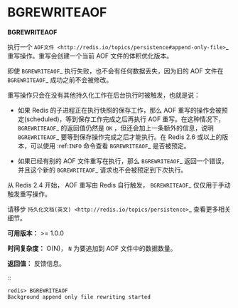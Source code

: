 # BGREWRITEAOF


**BGREWRITEAOF**

执行一个 `AOF文件 <http://redis.io/topics/persistence#append-only-file>`_ 重写操作。重写会创建一个当前 AOF 文件的体积优化版本。

即使 `BGREWRITEAOF`_ 执行失败，也不会有任何数据丢失，因为旧的 AOF 文件在 `BGREWRITEAOF`_ 成功之前不会被修改。

重写操作只会在没有其他持久化工作在后台执行时被触发，也就是说：

- 如果 Redis 的子进程正在执行快照的保存工作，那么 AOF 重写的操作会被预定(scheduled)，等到保存工作完成之后再执行 AOF 重写。在这种情况下， `BGREWRITEAOF`_ 的返回值仍然是 ``OK`` ，但还会加上一条额外的信息，说明 `BGREWRITEAOF`_ 要等到保存操作完成之后才能执行。在 Redis 2.6 或以上的版本，可以使用 :ref:`INFO` 命令查看 `BGREWRITEAOF`_ 是否被预定。

- 如果已经有别的 AOF 文件重写在执行，那么 `BGREWRITEAOF`_ 返回一个错误，并且这个新的 `BGREWRITEAOF`_ 请求也不会被预定到下次执行。

从 Redis 2.4 开始， AOF 重写由 Redis 自行触发， `BGREWRITEAOF`_ 仅仅用于手动触发重写操作。

请移步 `持久化文档(英文) <http://redis.io/topics/persistence>`_ 查看更多相关细节。

**可用版本：**
    >= 1.0.0

**时间复杂度：**
    O(N)， ``N`` 为要追加到 AOF 文件中的数据数量。

**返回值：**
    反馈信息。

::
    
    redis> BGREWRITEAOF
    Background append only file rewriting started
